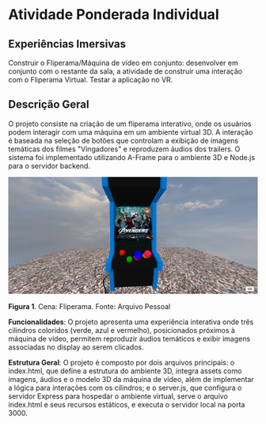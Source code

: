 # Atividade Ponderada Individual
## Experiências Imersivas

Construir o Fliperama/Máquina de vídeo em conjunto: desenvolver em conjunto com o restante da sala, a atividade de construir uma interação com o Fliperama Virtual. Testar a aplicação no VR.

## Descrição Geral

O projeto consiste na criação de um fliperama interativo, onde os usuários podem interagir com uma máquina em um ambiente virtual 3D. A interação é baseada na seleção de botões que controlam a exibição de imagens temáticas dos filmes "Vingadores" e reproduzem áudios dos trailers. O sistema foi implementado utilizando A-Frame para o ambiente 3D e Node.js para o servidor backend.

![Vingadores](https://github.com/Lucasx369/ExpImersivas/blob/main/Semana%203/Quinta/Vingadores.png)

**Figura 1**. Cena: Fliperama. Fonte: Arquivo Pessoal

**Funcionalidades**: O projeto apresenta uma experiência interativa onde três cilindros coloridos (verde, azul e vermelho), posicionados próximos à máquina de vídeo, permitem reproduzir áudios temáticos e exibir imagens associadas no display ao serem clicados.

**Estrutura Geral**: O projeto é composto por dois arquivos principais: o index.html, que define a estrutura do ambiente 3D, integra assets como imagens, áudios e o modelo 3D da máquina de vídeo, além de implementar a lógica para interações com os cilindros; e o server.js, que configura o servidor Express para hospedar o ambiente virtual, serve o arquivo index.html e seus recursos estáticos, e executa o servidor local na porta 3000.













